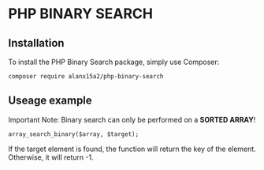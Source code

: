 # PHP BINARY SEARCH

## Installation

To install the PHP Binary Search package, simply use Composer:

`composer require alanx15a2/php-binary-search`

## Useage example

Important Note: Binary search can only be performed on a **SORTED ARRAY**!

`array_search_binary($array, $target);`

If the target element is found, the function will return the key of the element. Otherwise, it will return -1.
